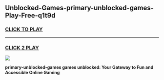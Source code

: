 
## Unblocked-Games-primary-unblocked-games-Play-Free-q1t9d
<h3>
<a href="https://premium76.site?title=primary-unblocked-games&ref=15A">CLICK TO PLAY</a></h3>
<hr>

<h3>
<a href="https://premium76.site?title=primary-unblocked-games&ref=15A">CLICK 2 PLAY</a>
  
</h3>

<a href="https://premium76.site?title=primary-unblocked-games&ref=15A"><img src="https://clearcache.store/games.png"></a>


**primary-unblocked-games games unblocked: Your Gateway to Fun and Accessible Online Gaming**
